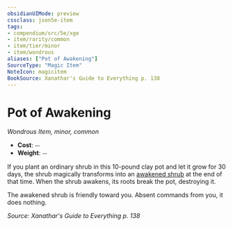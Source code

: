 ```yaml
---
obsidianUIMode: preview
cssclass: json5e-item
tags:
- compendium/src/5e/xge
- item/rarity/common
- item/tier/minor
- item/wondrous
aliases: ["Pot of Awakening"]
SourceType: "Magic Item"
NoteIcon: magicitem
BookSource: Xanathar's Guide to Everything p. 138
---
```

# Pot of Awakening
*Wondrous Item, minor, common*  

- **Cost**: ⏤
- **Weight**: ⏤

If you plant an ordinary shrub in this 10-pound clay pot and let it grow for 30 days, the shrub magically transforms into an [awakened shrub](/3-Mechanics/CLI/bestiary/plant/awakened-shrub.md) at the end of that time. When the shrub awakens, its roots break the pot, destroying it.

The awakened shrub is friendly toward you. Absent commands from you, it does nothing.

*Source: Xanathar's Guide to Everything p. 138*
